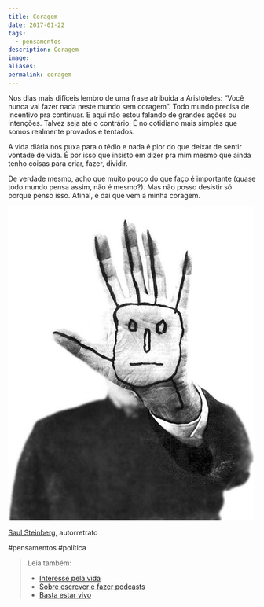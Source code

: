 ```yaml
---
title: Coragem
date: 2017-01-22
tags:
  - pensamentos
description: Coragem
image: 
aliases:
permalink: coragem
---
```

Nos dias mais difíceis lembro de uma frase atribuída a Aristóteles: “Você nunca vai fazer nada neste mundo sem coragem”. Todo mundo precisa de incentivo pra continuar. E aqui não estou falando de grandes ações ou intenções. Talvez seja até o contrário. É no cotidiano mais simples que somos realmente provados e tentados.

A vida diária nos puxa para o tédio e nada é pior do que deixar de sentir vontade de vida. É por isso que insisto em dizer pra mim mesmo que ainda tenho coisas para criar, fazer, dividir.

De verdade mesmo, acho que muito pouco do que faço é importante (quase todo mundo pensa assim, não é mesmo?). Mas não posso desistir só porque penso isso. Afinal, é daí que vem a minha coragem.

<img src="/assets/img/coragem-medium.jpeg">

[Saul Steinberg](https://pt.wikipedia.org/wiki/Saul_Steinberg), autorretrato


#pensamentos #política

> Leia também:
> - <a href="/interesse-pela-vida">Interesse pela vida</a>
> - <a href="/sobre-escrever-e-fazer-podcasts">Sobre escrever e fazer podcasts</a>
> - <a href="/basta-estar-vivo">Basta estar vivo</a>
